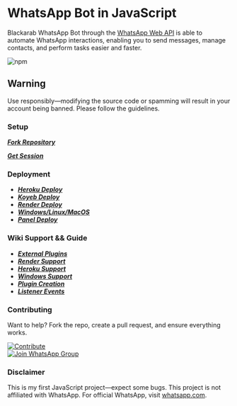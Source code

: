 # WhatsApp Bot in JavaScript

Blackarab WhatsApp Bot through the [WhatsApp Web API](https://github.com/WhiskeySockets/Baileys) is able to automate WhatsApp interactions, enabling you to send messages, manage contacts, and perform tasks easier and faster.

![npm](https://img.shields.io/npm/dm/xstro-utils)

## Warning

Use responsibly—modifying the source code or spamming will result in your account being banned. Please follow the guidelines.

### Setup

**_[Fork Repository](https://github.com/AstroX11/Xstro/fork)_**

**_[Get Session](https://bit.ly/41mQBbY)_**

### Deployment

- **_[Heroku Deploy](https://www.heroku.com/deploy?template=https://github.com/AstroX11/Xstro)_**
- **_[Koyeb Deploy](https://app.koyeb.com/services/deploy?type=git&builder=dockerfile&repository=https://github.com/AstroX11/Xstro&branch=master&name=xstro&env%5BSESSION_ID%5D=null&env%5BSUDO%5D=null&env%5BBOT_INFO%5D=αѕтяσχ11;χѕтяσ%20м∂&env%5BSTICKER_PACK%5D=мα∂є%20бу;χѕтяσ%20мυℓтι%20∂єνι¢є%20вσт&env%5BWARN_COUNT%5D=3&env%5BTIME_ZONE%5D=Africa/Lagos&env%5BDEBUG%5D=false)_**
- **_[Render Deploy](https://render.com/deploy?repo=https://github.com/AstroX11/Xstro)_**
- **_[Windows/Linux/MacOS](https://github.com/AstroX11/Xstro/archive/refs/heads/master.zip)_**
- **_[Panel Deploy](https://github.com/AstroX11/Xstro/wiki/Panel-Support)_**

### Wiki Support && Guide

- **_[External Plugins](https://github.com/AstroX11/Xstro/wiki/External-Plugins)_**
- **_[Render Support](https://github.com/AstroX11/Xstro/wiki/Render-Support)_**
- **_[Heroku Support](https://github.com/AstroX11/Xstro/wiki/Heroku-Support)_**
- **_[Windows Support](https://github.com/AstroX11/Xstro/wiki/Windows-Setup)_**
- **_[Plugin Creation](https://github.com/AstroX11/Xstro/wiki/Plugin-Creation)_**
- **_[Listener Events](https://github.com/AstroX11/Xstro/wiki/Create-Custom-Listener)_**

### Contributing

Want to help? Fork the repo, create a pull request, and ensure everything works.

[![Contribute](https://img.shields.io/badge/CONTRIBUTE-black?style=for-the-badge&logo=github&logoColor=white)](https://github.com/AstroX11/Xstro/blob/master/.github/contributing.md)  
[![Join WhatsApp Group](https://img.shields.io/badge/Join_WhatsApp-black?style=for-the-badge&logo=whatsapp&logoColor=white)](https://chat.whatsapp.com/HIvICIvQ8hL4PmqBu7a2C6)

### Disclaimer

This is my first JavaScript project—expect some bugs. This project is not affiliated with WhatsApp. For official WhatsApp, visit [whatsapp.com](https://whatsapp.com).
